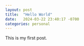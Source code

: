 ```yaml
---
layout: post
title:  "Hello World"
date:   2024-03-22 23:40:17 -0700
categories: personal
---
```

This is my first post.
